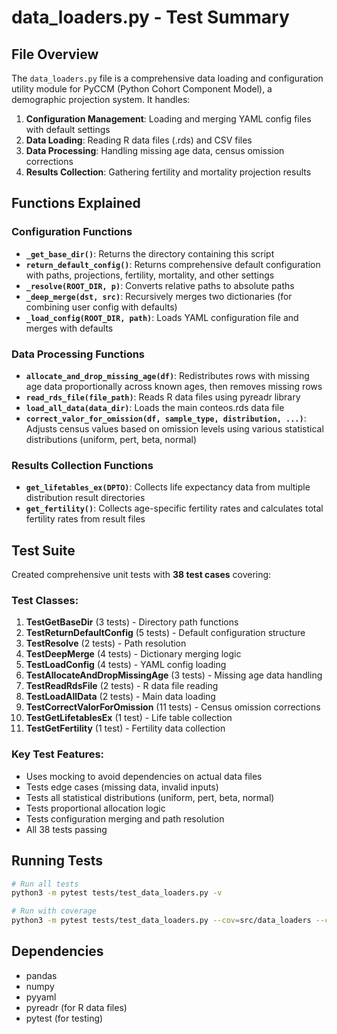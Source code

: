 # data_loaders.py - Test Summary

## File Overview

The `data_loaders.py` file is a comprehensive data loading and configuration utility module for PyCCM (Python Cohort Component Model), a demographic projection system. It handles:

1. **Configuration Management**: Loading and merging YAML config files with default settings
2. **Data Loading**: Reading R data files (.rds) and CSV files
3. **Data Processing**: Handling missing age data, census omission corrections
4. **Results Collection**: Gathering fertility and mortality projection results

## Functions Explained

### Configuration Functions

- **`_get_base_dir()`**: Returns the directory containing this script
- **`return_default_config()`**: Returns comprehensive default configuration with paths, projections, fertility, mortality, and other settings
- **`_resolve(ROOT_DIR, p)`**: Converts relative paths to absolute paths
- **`_deep_merge(dst, src)`**: Recursively merges two dictionaries (for combining user config with defaults)
- **`_load_config(ROOT_DIR, path)`**: Loads YAML configuration file and merges with defaults

### Data Processing Functions

- **`allocate_and_drop_missing_age(df)`**: Redistributes rows with missing age data proportionally across known ages, then removes missing rows
- **`read_rds_file(file_path)`**: Reads R data files using pyreadr library
- **`load_all_data(data_dir)`**: Loads the main conteos.rds data file
- **`correct_valor_for_omission(df, sample_type, distribution, ...)`**: Adjusts census values based on omission levels using various statistical distributions (uniform, pert, beta, normal)

### Results Collection Functions

- **`get_lifetables_ex(DPTO)`**: Collects life expectancy data from multiple distribution result directories
- **`get_fertility()`**: Collects age-specific fertility rates and calculates total fertility rates from result files

## Test Suite

Created comprehensive unit tests with **38 test cases** covering:

### Test Classes:
1. **TestGetBaseDir** (3 tests) - Directory path functions
2. **TestReturnDefaultConfig** (5 tests) - Default configuration structure
3. **TestResolve** (2 tests) - Path resolution
4. **TestDeepMerge** (4 tests) - Dictionary merging logic
5. **TestLoadConfig** (4 tests) - YAML config loading
6. **TestAllocateAndDropMissingAge** (3 tests) - Missing age data handling
7. **TestReadRdsFile** (2 tests) - R data file reading
8. **TestLoadAllData** (2 tests) - Main data loading
9. **TestCorrectValorForOmission** (11 tests) - Census omission corrections
10. **TestGetLifetablesEx** (1 test) - Life table collection
11. **TestGetFertility** (1 test) - Fertility data collection

### Key Test Features:
- Uses mocking to avoid dependencies on actual data files
- Tests edge cases (missing data, invalid inputs)
- Tests all statistical distributions (uniform, pert, beta, normal)
- Tests proportional allocation logic
- Tests configuration merging and path resolution
- All 38 tests passing 

## Running Tests

```bash
# Run all tests
python3 -m pytest tests/test_data_loaders.py -v

# Run with coverage
python3 -m pytest tests/test_data_loaders.py --cov=src/data_loaders --cov-report=html
```

## Dependencies
- pandas
- numpy
- pyyaml
- pyreadr (for R data files)
- pytest (for testing)
